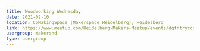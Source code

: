 ```yaml
---
title: Woodworking Wednesday
date: 2021-02-10
location: CoMakingSpace (Makerspace Heidelberg), Heidelberg
link: https://www.meetup.com/Heidelberg-Makers-Meetup/events/dqfntryccdbnb/
usergroup: makershd
type: usergroup
---
```

